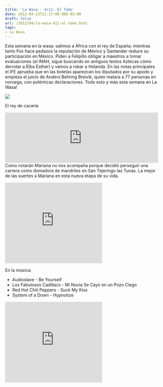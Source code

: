 ```yaml
---
title: 'La Wasa - 4×11: El Temo'
date: 2012-04-23T21:17:00.000-05:00
draft: false
url: /2012/04/la-wasa-411-el-temo.html
tags: 
- La Wasa
---
```


Esta semana en la wasa: salimos a África con el rey de España; mientras tanto Fox hace pedazos la reputación de México y Santander reduce su participación en México. Piden a Felipillo obligar a maestros a tomar evaluaciones (el INAH, sigue buscando en antiguos textos Aztecas cómo derrotar a Elba Esther) y vamos a robar a Holanda. En las notas principales el IFE aprueba que en las boletas aparezcan los diputados por su apodo y empieza el juicio de Anders Behring Breivik, quien matara a 77 personas en noruega, con polémicas declaraciones. Todo esto y más esta semana en La Wasa!  
  

[![](http://www.clarin.com/mundo/Prueba-Rey-Juan-Carlos-criticas_CLAIMA20120423_0031_19.jpg)](http://www.clarin.com/mundo/Prueba-Rey-Juan-Carlos-criticas_CLAIMA20120423_0031_19.jpg)

El rey de cacería

  
<iframe width="100%" height="166" scrolling="no" frameborder="no" src="http://w.soundcloud.com/player/?url=http%3A%2F%2Fapi.soundcloud.com%2Ftracks%2F85243685&amp;show_artwork=true"></iframe>  
Como notarán Mariana no nos acompaña porque decidió perseguir una carrera como domadora de mandriles en San Tejeringo las Tunas. La mejor de las suertes a Mariana en esta nueva etapa de su vida.  

 <object class="BLOGGER-youtube-video" classid="clsid:D27CDB6E-AE6D-11cf-96B8-444553540000" codebase="http://download.macromedia.com/pub/shockwave/cabs/flash/swflash.cab#version=6,0,40,0" height="266" width="320"><param name="movie" value="http://www.youtube.com/v/u8RZm8GpyS8?version=3&amp;f=user_uploads&amp;c=google-webdrive-0&amp;app=youtube_gdata"> <param name="bgcolor" value="#FFFFFF"> <embed width="320" height="266" src="http://www.youtube.com/v/u8RZm8GpyS8?version=3&amp;f=user_uploads&amp;c=google-webdrive-0&amp;app=youtube_gdata" type="application/x-shockwave-flash"></object> 

  
En la música:  

*   Audioslave - Be Yourself
*   Los Fabulosos Cadillacs - Mi Novia Se Cayó en un Pozo Ciego
*   Red Hot Chili Peppers - Suck My Kiss
*   System of a Down - Hypnotize

 <object class="BLOGGER-youtube-video" classid="clsid:D27CDB6E-AE6D-11cf-96B8-444553540000" codebase="http://download.macromedia.com/pub/shockwave/cabs/flash/swflash.cab#version=6,0,40,0" height="266" width="320"><param name="movie" value="http://www.youtube.com/v/LoheCz4t2xc?version=3&amp;f=user_uploads&amp;c=google-webdrive-0&amp;app=youtube_gdata"> <param name="bgcolor" value="#FFFFFF"> <embed width="320" height="266" src="http://www.youtube.com/v/LoheCz4t2xc?version=3&amp;f=user_uploads&amp;c=google-webdrive-0&amp;app=youtube_gdata" type="application/x-shockwave-flash"></object>